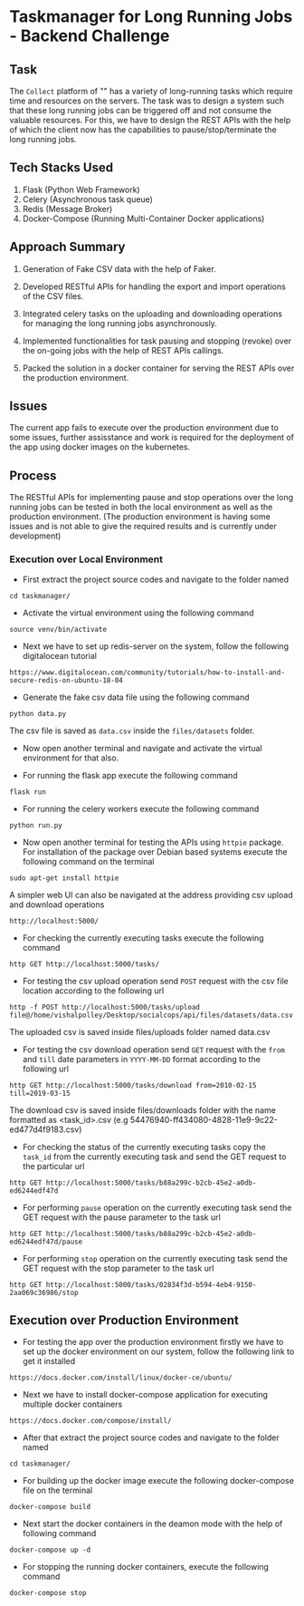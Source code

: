 # Taskmanager for Long Running Jobs - Backend Challenge

## Task
The `Collect` platform of "<Insert Company name here>" has a variety of long-running tasks which require time and resources on the servers. The task was to design a system such that these long running jobs can be triggered off and not consume the valuable resources. For this, we have to design the REST APIs with the help of which the client now has the capabilities to pause/stop/terminate the long running jobs.

## Tech Stacks Used
1. Flask (Python Web Framework)
2. Celery (Asynchronous task queue)
3. Redis (Message Broker)
4. Docker-Compose (Running Multi-Container Docker applications)

## Approach Summary
1. Generation of Fake CSV data with the help of Faker.

2. Developed RESTful APIs for handling the export and import operations of the CSV files.

3. Integrated celery tasks on the uploading and downloading operations for managing the long running jobs asynchronously.

4. Implemented functionalities for task pausing and stopping (revoke) over the on-going jobs with the help of REST APIs callings.

5. Packed the solution in a docker container for serving the REST APIs over the production environment.

## Issues
The current app fails to execute over the production environment due to some issues, further assisstance and work is required for the deployment of the app using docker images on the kubernetes.

## Process
The RESTful APIs for implementing pause and stop operations over the long running jobs can be tested in both the local environment as well as the production environment. (The production environment is having some issues and is not able to give the required results and is currently under development)
### Execution over Local Environment
* First extract the project source codes and navigate to the folder named
```
cd taskmanager/
```

* Activate the virtual environment using the following command
```
source venv/bin/activate
```

* Next we have to set up redis-server on the system, follow the following digitalocean tutorial
```
https://www.digitalocean.com/community/tutorials/how-to-install-and-secure-redis-on-ubuntu-18-04
```

* Generate the fake csv data file using the following command
```
python data.py
```
The csv file is saved as `data.csv` inside the `files/datasets` folder.

* Now open another terminal and navigate and activate the virtual environment for that also.

* For running the flask app execute the following command
```
flask run
```

* For running the celery workers execute the following command
```
python run.py
```

* Now open another terminal for testing the APIs using `httpie` package. For installation of the package over Debian based systems execute the following command on the terminal
```
sudo apt-get install httpie
```
A simpler web UI can also be navigated at the address providing csv upload and download operations
```
http://localhost:5000/
```

* For checking the currently executing tasks execute the following command
```
http GET http://localhost:5000/tasks/
```


* For testing the csv upload operation send `POST` request with the csv file location according to the following url
```
http -f POST http://localhost:5000/tasks/upload file@/home/vishalpolley/Desktop/socialcops/api/files/datasets/data.csv
```

  The uploaded csv is saved inside files/uploads folder named data.csv


* For testing the csv download operation send `GET` request with the `from` and `till` date parameters in `YYYY-MM-DD` format according to the following url
```
http GET http://localhost:5000/tasks/download from=2010-02-15 till=2019-03-15
```


  The download csv is saved inside files/downloads folder with the name formatted as <task_id>.csv (e.g 54476940-ff434080-4828-11e9-9c22-ed477d4f9183.csv)

* For checking the status of the currently executing tasks copy the `task_id` from the currently executing task and send the GET request to the particular url
```
http GET http://localhost:5000/tasks/b88a299c-b2cb-45e2-a0db-ed6244edf47d
```


* For performing `pause` operation on the currently executing task send the GET request with the pause parameter to the task url
```
http GET http://localhost:5000/tasks/b88a299c-b2cb-45e2-a0db-ed6244edf47d/pause
```


* For performing `stop` operation on the currently executing task send the GET request with the stop parameter to the task url
```
http GET http://localhost:5000/tasks/02834f3d-b594-4eb4-9150-2aa069c36986/stop
```


## Execution over Production Environment
* For testing the app over the production environment firstly we have to set up the docker environment on our system, follow the following link to get it installed
```
https://docs.docker.com/install/linux/docker-ce/ubuntu/
```

* Next we have to install docker-compose application for executing multiple docker containers
```
https://docs.docker.com/compose/install/
```

* After that extract the project source codes and navigate to the folder named
```
cd taskmanager/
```

* For building up the docker image execute the following docker-compose file on the terminal
```
docker-compose build
```

* Next start the docker containers in the deamon mode with the help of following command
```
docker-compose up -d
```

* For stopping the running docker containers, execute the following command
```
docker-compose stop
```
